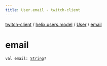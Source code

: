 ```yaml
---
title: User.email - twitch-client
---
```


[twitch-client](../../index.html) / [helix.users.model](../index.html) / [User](index.html) / [email](./email.html)

# email

`val email: `[`String`](https://kotlinlang.org/api/latest/jvm/stdlib/kotlin/-string/index.html)`?`